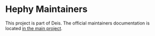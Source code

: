 # Hephy Maintainers

This project is part of Deis. The official maintainers documentation is
located [in the main project](https://github.com/deiscc/deis/blob/master/MAINTAINERS.md).
